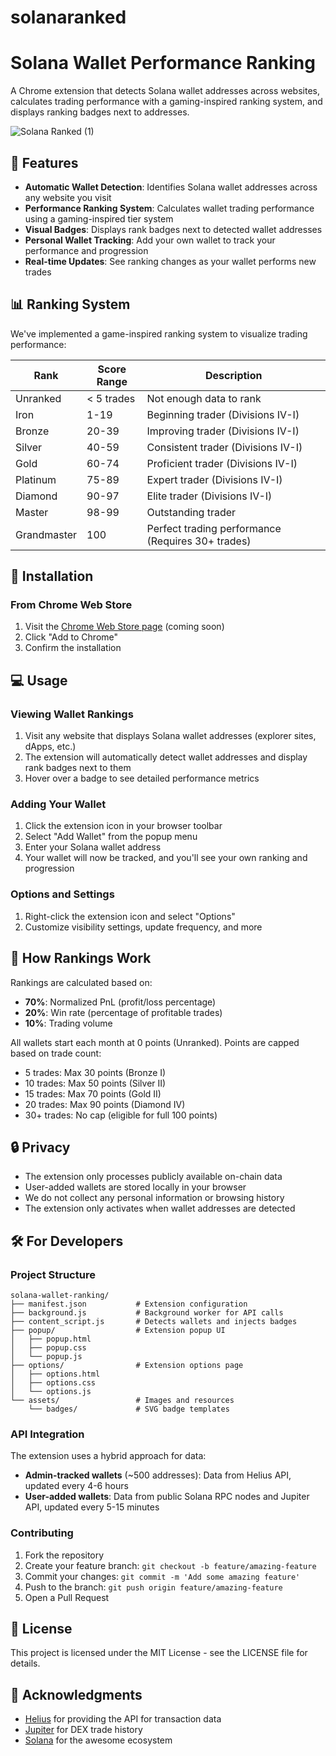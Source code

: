 # solanaranked
# Solana Wallet Performance Ranking

A Chrome extension that detects Solana wallet addresses across websites, calculates trading performance with a gaming-inspired ranking system, and displays ranking badges next to addresses.

![Solana Ranked (1)](https://github.com/user-attachments/assets/c54a6aad-9b1e-4e60-99da-6922315db904)


## 🚀 Features

- **Automatic Wallet Detection**: Identifies Solana wallet addresses across any website you visit
- **Performance Ranking System**: Calculates wallet trading performance using a gaming-inspired tier system
- **Visual Badges**: Displays rank badges next to detected wallet addresses
- **Personal Wallet Tracking**: Add your own wallet to track your performance and progression
- **Real-time Updates**: See ranking changes as your wallet performs new trades

## 📊 Ranking System

We've implemented a game-inspired ranking system to visualize trading performance:

| Rank | Score Range | Description |
|------|-------------|-------------|
| Unranked | < 5 trades | Not enough data to rank |
| Iron | 1-19 | Beginning trader (Divisions IV-I) |
| Bronze | 20-39 | Improving trader (Divisions IV-I) |
| Silver | 40-59 | Consistent trader (Divisions IV-I) |
| Gold | 60-74 | Proficient trader (Divisions IV-I) |
| Platinum | 75-89 | Expert trader (Divisions IV-I) |
| Diamond | 90-97 | Elite trader (Divisions IV-I) |
| Master | 98-99 | Outstanding trader |
| Grandmaster | 100 | Perfect trading performance (Requires 30+ trades) |

## 🔧 Installation

### From Chrome Web Store
1. Visit the [Chrome Web Store page](#) (coming soon)
2. Click "Add to Chrome"
3. Confirm the installation

## 💻 Usage

### Viewing Wallet Rankings
1. Visit any website that displays Solana wallet addresses (explorer sites, dApps, etc.)
2. The extension will automatically detect wallet addresses and display rank badges next to them
3. Hover over a badge to see detailed performance metrics

### Adding Your Wallet
1. Click the extension icon in your browser toolbar
2. Select "Add Wallet" from the popup menu
3. Enter your Solana wallet address
4. Your wallet will now be tracked, and you'll see your own ranking and progression

### Options and Settings
1. Right-click the extension icon and select "Options"
2. Customize visibility settings, update frequency, and more

## 🔄 How Rankings Work

Rankings are calculated based on:
- **70%**: Normalized PnL (profit/loss percentage)
- **20%**: Win rate (percentage of profitable trades)
- **10%**: Trading volume

All wallets start each month at 0 points (Unranked). Points are capped based on trade count:
- 5 trades: Max 30 points (Bronze I)
- 10 trades: Max 50 points (Silver II)
- 15 trades: Max 70 points (Gold II)
- 20 trades: Max 90 points (Diamond IV)
- 30+ trades: No cap (eligible for full 100 points)

## 🔒 Privacy

- The extension only processes publicly available on-chain data
- User-added wallets are stored locally in your browser
- We do not collect any personal information or browsing history
- The extension only activates when wallet addresses are detected

## 🛠️ For Developers

### Project Structure
```
solana-wallet-ranking/
├── manifest.json           # Extension configuration
├── background.js           # Background worker for API calls
├── content_script.js       # Detects wallets and injects badges
├── popup/                  # Extension popup UI
│   ├── popup.html
│   ├── popup.css
│   └── popup.js
├── options/                # Extension options page
│   ├── options.html
│   ├── options.css
│   └── options.js
└── assets/                 # Images and resources
    └── badges/             # SVG badge templates
```

### API Integration
The extension uses a hybrid approach for data:
- **Admin-tracked wallets** (~500 addresses): Data from Helius API, updated every 4-6 hours
- **User-added wallets**: Data from public Solana RPC nodes and Jupiter API, updated every 5-15 minutes

### Contributing
1. Fork the repository
2. Create your feature branch: `git checkout -b feature/amazing-feature`
3. Commit your changes: `git commit -m 'Add some amazing feature'`
4. Push to the branch: `git push origin feature/amazing-feature`
5. Open a Pull Request

## 📝 License

This project is licensed under the MIT License - see the LICENSE file for details.

## 🙏 Acknowledgments

- [Helius](https://helius.xyz/) for providing the API for transaction data
- [Jupiter](https://jup.ag/) for DEX trade history
- [Solana](https://solana.com/) for the awesome ecosystem
